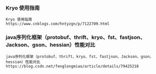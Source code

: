
### Kryo 使用指南

```
Kryo 使用指南
https://www.cnblogs.com/hntyzgn/p/7122709.html
```

### java序列化框架（protobuf、thrift、kryo、fst、fastjson、Jackson、gson、hessian）性能对比
```
java序列化框架（protobuf、thrift、kryo、fst、fastjson、Jackson、gson、hessian）性能对比
https://blog.csdn.net/fenglongmiao/article/details/79425218
```